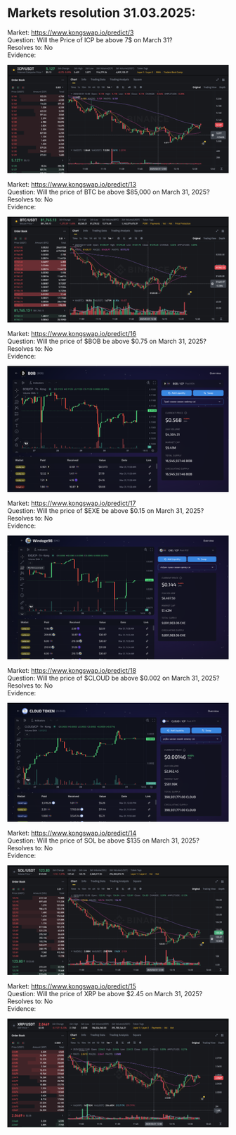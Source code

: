 
# Markets resolution 31.03.2025:

Market: https://www.kongswap.io/predict/3   
Question: Will the Price of ICP be above 7$ on March 31?   
Resolves to: No   
Evidence: 

![ICP price on March 31, 2025](evidence_31_03/icp_2025-03-31%20at%2012.35.53.png)


Market: https://www.kongswap.io/predict/13   
Question: Will the price of BTC be above $85,000 on March 31, 2025?   
Resolves to: No   
Evidence: 

![BTC price on March 31, 2025](evidence_31_03/btc_2025-03-31%20at%2012.35.22.png)

Market: https://www.kongswap.io/predict/16   
Question: Will the price of $BOB be above $0.75 on March 31, 2025?    
Resolves to: No   
Evidence: 

![BOB price on March 31, 2025](evidence_31_03/bob_2025-03-31%20at%2012.01.00.png)

Market: https://www.kongswap.io/predict/17   
Question: Will the price of $EXE be above $0.15 on March 31, 2025?    
Resolves to: No   
Evidence: 

![EXE price on March 31, 2025](evidence_31_03/exe_2025-03-31%20at%2012.00.28.png)

Market: https://www.kongswap.io/predict/18   
Question: Will the price of $CLOUD be above $0.002 on March 31, 2025?    
Resolves to: No   
Evidence: 

![CLOUD price on March 31, 2025](evidence_31_03/cloud_2025-03-31%20at%2012.01.48.png)

Market: https://www.kongswap.io/predict/14   
Question: Will the price of SOL be above $135 on March 31, 2025?    
Resolves to: No   
Evidence: 

![SOL price on March 31, 2025](evidence_31_03/sol_025-03-31%20at%2012.38.02.png)

Market: https://www.kongswap.io/predict/15   
Question: Will the price of XRP be above $2.45 on March 31, 2025?    
Resolves to: No   
Evidence: 

![XRP price on March 31, 2025](evidence_31_03/xrp_2025-03-31%20at%2012.38.24.png)
